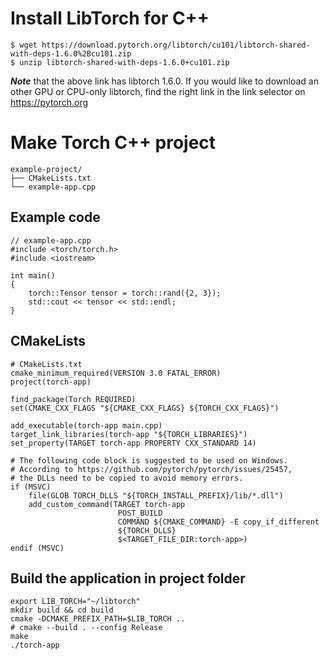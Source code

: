 # Install LibTorch for C++

    $ wget https://download.pytorch.org/libtorch/cu101/libtorch-shared-with-deps-1.6.0%2Bcu101.zip
    $ unzip libtorch-shared-with-deps-1.6.0+cu101.zip

**_Note_** that the above link has libtorch 1.6.0. If you would like to download an other GPU or CPU-only libtorch, find the right link in the link selector on https://pytorch.org

# Make Torch C++ project

    example-project/
    ├── CMakeLists.txt
    └── example-app.cpp

## Example code

    // example-app.cpp
    #include <torch/torch.h>
    #include <iostream>

    int main()
    {
        torch::Tensor tensor = torch::rand({2, 3});
        std::cout << tensor << std::endl;
    }

## CMakeLists

    # CMakeLists.txt
    cmake_minimum_required(VERSION 3.0 FATAL_ERROR)
    project(torch-app)

    find_package(Torch REQUIRED)
    set(CMAKE_CXX_FLAGS "${CMAKE_CXX_FLAGS} ${TORCH_CXX_FLAGS}")

    add_executable(torch-app main.cpp)
    target_link_libraries(torch-app "${TORCH_LIBRARIES}")
    set_property(TARGET torch-app PROPERTY CXX_STANDARD 14)

    # The following code block is suggested to be used on Windows.
    # According to https://github.com/pytorch/pytorch/issues/25457,
    # the DLLs need to be copied to avoid memory errors.
    if (MSVC)
        file(GLOB TORCH_DLLS "${TORCH_INSTALL_PREFIX}/lib/*.dll")
        add_custom_command(TARGET torch-app
                            POST_BUILD
                            COMMAND ${CMAKE_COMMAND} -E copy_if_different
                            ${TORCH_DLLS}
                            $<TARGET_FILE_DIR:torch-app>)
    endif (MSVC)

## Build the application in project folder

    export LIB_TORCH="~/libtorch"
    mkdir build && cd build
    cmake -DCMAKE_PREFIX_PATH=$LIB_TORCH ..
    # cmake --build . --config Release
    make
    ./torch-app